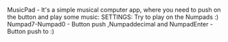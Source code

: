 MusicPad - It's a simple musical computer app, where you need to push on the button and play some music:
SETTINGS:
Try to play on the Numpads :)
Numpad7-Numpad0 - Button push
,Numpaddecimal and NumpadEnter - Button push to :)
